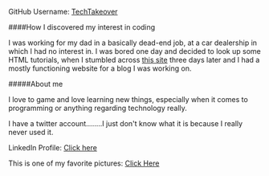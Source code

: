 GitHub Username: [TechTakeover](https://github.com/TechTakeover)

####How I discovered my interest in coding

I was working for my dad in a basically dead-end job, at a car dealership in which I had no interest in. I was bored one day and decided to look up some HTML tutorials, when I stumbled across [this site](www.htmlcodetutorial.com) three days later and I had a mostly functioning website for a blog I was working on.

#####About me

I love to game and love learning new things, especially when it comes to programming or anything regarding technology really.

I have a twitter account........I just don't know what it is because I really never used it.

LinkedIn Profile: [Click here](https://www.linkedin.com/hp/?dnr=omRT9AK5_eM3PhWeomuK2ACm_70wPxCChjym)

This is one of my favorite pictures: [Click Here](http://fc09.deviantart.net/fs70/i/2013/213/5/5/blue_explosion_by_janetateher-d6g6n3k.png)
